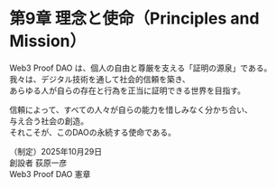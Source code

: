 # 第9章 理念と使命（Principles and Mission）

Web3 Proof DAO は、個人の自由と尊厳を支える「証明の源泉」である。  
我々は、デジタル技術を通して社会的信頼を築き、  
あらゆる人が自らの存在と行為を正当に証明できる世界を目指す。  

信頼によって、すべての人々が自らの能力を惜しみなく分かち合い、  
与え合う社会の創造。  
それこそが、このDAOの永続する使命である。  

（制定）2025年10月29日  
創設者 荻原一彦  
Web3 Proof DAO 憲章
